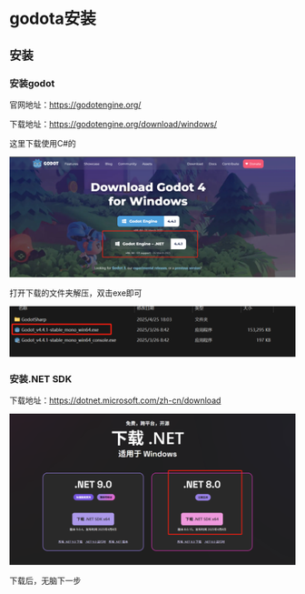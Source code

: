 # godota安装

## 安装

### 安装godot

官网地址：https://godotengine.org/

下载地址：https://godotengine.org/download/windows/

这里下载使用C#的

![godot下载图片](img/image-20250426220604425.png)

打开下载的文件夹解压，双击exe即可

![godot解压后](img/image-20250426221028603.png)

### 安装.NET SDK

下载地址：https://dotnet.microsoft.com/zh-cn/download

![.NET SDK下载](img/image-20250426220827884.png)

下载后，无脑下一步